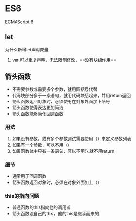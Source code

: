 # ES6

ECMAScript 6

## let

为什么新增let声明变量

1. var 可以重复声明，无法限制修改，==没有块级作用==

## 箭头函数

- 不需要参数或需要多个参数，就用圆括号代替
- 代码块部分多于一条语句，就用代码块括起来，并用return返回
- 箭头函数返回对象时，必须使用在对象外面加上括号
- 箭头函数使得表达更加简洁
- 箭头函数能够简化回调函数

### 用法

1. 如果没有参数，或有多个参数调试需要使用（）来定义参数列表
2. 如果有一个参数，可以不用（）
3. 如果函数体中只有一条语句，可以不用{},就不用return

### 细节

- 通常用于回调函数
- 箭头函数返回对象时，必须在对象外面加上（）

### this的指向问题

- 普通函数的this指向他的调用者
- 箭头函数没自己的this，他的this是继承而来的


 


